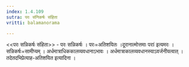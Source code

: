 ```yaml
---
index: 1.4.109
sutra: परः संनिकर्षः संहिता
vritti: balamanorama

---
```

<<परः सन्निकर्षः संहिता>> - परः सन्निकर्षः । परः=अतिशयितः ।दूरानात्मोत्तमाः पराः॑ इत्यमरः । सन्निकर्षः=सामीप्यम् । अर्धमात्राधिककालव्यवधानाऽभावः । अर्धमात्राकालव्यवधानस्याऽवर्जनीयत्वात् । तदेतदभिप्रेत्याह-अतिशयित इत्यादिना ।